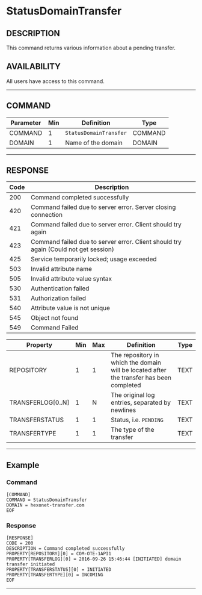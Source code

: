 # StatusDomainTransfer

## DESCRIPTION
This command returns various information about a pending transfer.

## AVAILABILITY
All users have access to this command.

----
## COMMAND

Parameter | Min | Definition | Type
---- | ---- | ---- | ----
COMMAND | 1 | `StatusDomainTransfer` | COMMAND
DOMAIN | 1 | Name of the domain | DOMAIN

----
## RESPONSE

Code | Description
---- | ----
200 | Command completed successfully
420 | Command failed due to server error. Server closing connection
421	| Command failed due to server error. Client should try again
423 | Command failed due to server error. Client should try again (Could not get session)
425 | Service temporarily locked; usage exceeded
503 | Invalid attribute name
505 | Invalid attribute value syntax
530	| Authentication failed
531 | Authorization failed
540	| Attribute value is not unique
545 | Object not found
549 | Command Failed

Property | Min | Max | Definition | Type
---- | ---- | ---- | ---- | ----
REPOSITORY | 1 | 1 | The repository in which the domain will be located after the transfer has been completed | TEXT
TRANSFERLOG[0..N] | 1 | N | The original log entries, separated by newlines | TEXT
TRANSFERSTATUS | 1 | 1 | Status, i.e. `PENDING` | TEXT
TRANSFERTYPE | 1 | 1 | The type of the transfer | TEXT

----
## Example

### Command

```
[COMMAND]
COMMAND = StatusDomainTransfer
DOMAIN = hexonet-transfer.com
EOF
```
### Response

```
[RESPONSE]
CODE = 200
DESCRIPTION = Command completed successfully
PROPERTY[REPOSITORY][0] = COM-OTE-1API1
PROPERTY[TRANSFERLOG][0] = 2016-09-26 15:46:44 [INITIATED] domain transfer initiated
PROPERTY[TRANSFERSTATUS][0] = INITIATED
PROPERTY[TRANSFERTYPE][0] = INCOMING
EOF
```

----
